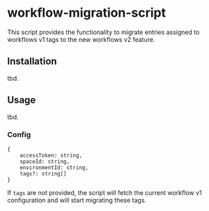 # workflow-migration-script
This script provides the functionality to migrate entries assigned to workflows v1 tags to the new workflows v2 feature.

## Installation
tbd.

## Usage
tbd.

### Config
```
{
    accessToken: string,
    spaceId: string,
    environmentId: string,
    tags?: string[]
}
```

If `tags` are not provided, the script will fetch the current workflow v1 configuration and will start migrating these tags.